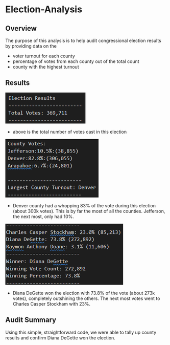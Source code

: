 # Election-Analysis

## Overview

The purpose of this analysis is to help audit congressional election results by providing data on the

* voter turnout for each county
* percentage of votes from each county out of the total count
* county with the highest turnout

## Results

![](./Resources/total_votes.PNG)

* above is the total number of votes cast in this election

![](./Resources/county.PNG)

* Denver county had a whopping 83% of the vote during this election (about 300k votes). This is by far the most of all the counties. Jefferson, the next most, only had 10%.

![](./Resources/winner.PNG)

* Diana DeGette won the election with 73.8% of the vote (about 273k votes), completely outshining the others. The next most votes went to Charles Casper Stockham with 23%.

## Audit Summary

Using this simple, straightforward code, we were able to tally up county results and confirm Diana DeGette won the election. 